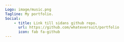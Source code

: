 ```yaml
---
Logo: image/music.png
Tagline: My portfolio.
Social:
    - title: Link till sidans github repo.
      url: https://github.com/whateversuit/portfolio
      icon: fab fa-github
---
```

